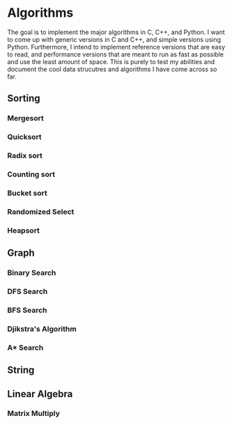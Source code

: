 # Algorithms
The goal is to implement the major algorithms in C, C++, and Python. I want to come up with generic versions in C and C++, and simple versions using Python. Furthermore, I intend to implement reference versions that are easy to read, and performance versions that are meant to run as fast as possible and use the least amount of space. This is purely to test my abilities and document the cool data strucutres and algorithms I have come across so far. 

## Sorting

### Mergesort

### Quicksort

### Radix sort

### Counting sort

###  Bucket sort

### Randomized Select

### Heapsort 

## Graph

### Binary Search

### DFS Search

### BFS Search

### Djikstra's Algorithm

### A* Search 

## String

## Linear Algebra

### Matrix Multiply
